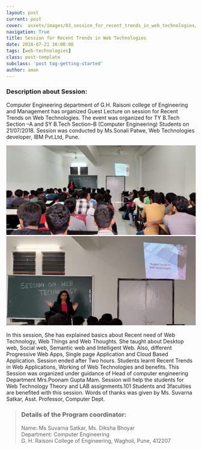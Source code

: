 ```yaml
---
layout: post
current: post
cover:  assets/images/03_session_for_recent_trends_in_web_technologies/cover.jpg
navigation: True
title: Session for Recent Trends in Web Technologies
date: 2018-07-21 10:00:00
tags: [web-technologies]
class: post-template
subclass: 'post tag-getting-started'
author: aman
---
```



### Description about Session:

<p>Computer Engineering department of G.H. Raisoni college of Engineering and Management has organized Guest Lecture on session for Recent Trends on Web Technologies. The event was organized for TY B.Tech Section –A and SY B.Tech Section–B (Computer Engineering) Students on 21/07/2018. Session was conducted by Ms.Sonali Patwe, Web Technologies developer, IBM Pvt.Ltd, Pune. </p>


![students attending seminar](assets/images/03_session_for_recent_trends_in_web_technologies/1.jpg  "session_for_recent_trends_in_web_technologies_1")
![students attending seminar](assets/images/03_session_for_recent_trends_in_web_technologies/2.jpg  "session_for_recent_trends_in_web_technologies_2")


<p>In this session, She has explained basics about Recent need of Web Technology, Web Things and Web Thoughts. She taught about Desktop web, Social web, Semantic web and Intelligent Web. Also, different Progressive Web Apps, Single page Application and Cloud Based Application. Session ended after Two hours. Students learnt Recent Trends in Web Applications, Working of Web Technologies and benefits. This Session was organized under guidance of Head of computer engineering Department Mrs.Poonam Gupta Mam. Session will help the students for Web Technology Theory and LAB assignments.101 Students and 3faculties are benefited with this session. Words of thanks was given by Ms. Suvarna Satkar, Asst. Professor, Computer Dept. </p>


> ### Details of the Program coordinator: <br>
> Name: Ms Suvarna Satkar, Ms. Diksha Bhoyar <br>
> Department: Computer Engineering <br>
> G. H. Raisoni College of Engineering, Wagholi, Pune, 412207

